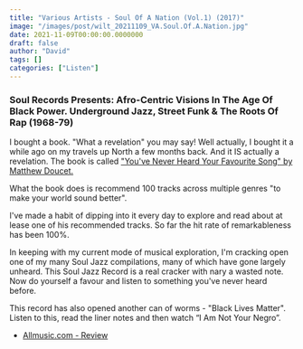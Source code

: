 ```yaml
---
title: "Various Artists - Soul Of A Nation (Vol.1) (2017)"
image: "/images/post/wilt_20211109_VA.Soul.Of.A.Nation.jpg"
date: 2021-11-09T00:00:00.0000000
draft: false
author: "David"
tags: []
categories: ["Listen"]
---
```

### Soul Records Presents: Afro-Centric Visions In The Age Of Black Power. Underground Jazz, Street Funk & The Roots Of Rap (1968-79)

 I bought a book. "What a revelation" you may say! Well actually, I bought it a while ago on my travels up North a few months back.  And it IS actually a revelation. The book is called ["You've Never Heard Your Favourite Song" by Matthew Doucet.](https://www.simonandschuster.com/books/Youve-Never-Heard-Your-Favorite-Song/Matthew-Doucet/Curios/9781604339703)

 What the book does is recommend 100 tracks across multiple genres "to make your world sound better". 

 I've made a habit of dipping into it every day to explore and read about at lease one of his recommended tracks. So far the hit rate of remarkableness has been 100%.   
  
In keeping with my current mode of musical exploration, I'm cracking open one of my many Soul Jazz compilations, many of which have gone largely unheard.  This Soul Jazz Record is a real cracker with nary a wasted note. Now do yourself a favour and listen to something you've never heard before.

 This record has also opened another can of worms - "Black Lives Matter".  Listen to this, read the liner notes and then watch “I Am Not Your Negro”.

-  [Allmusic.com - Review](https://www.allmusic.com/album/soul-of-a-nation-afro-centric-visions-in-the-age-of-black-power-underground-jazz-street-funk-the-roots-of-rap-1968-79-mw0003073577)